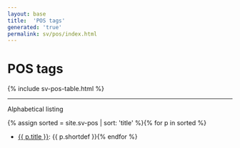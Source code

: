 ```yaml
---
layout: base
title:  'POS tags'
generated: 'true'
permalink: sv/pos/index.html
---
```


# POS tags

{% include sv-pos-table.html %}

----------

Alphabetical listing

{% assign sorted = site.sv-pos | sort: 'title' %}{% for p in sorted %}
* [{{ p.title }}](): {{ p.shortdef }}{% endfor %}

